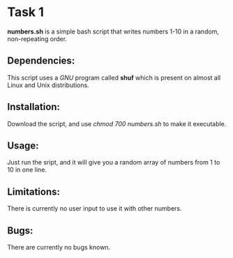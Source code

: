 # Task 1

**numbers.sh** is a simple bash script that writes numbers 1-10 in a random, non-repeating order.

## Dependencies:

This script uses a *GNU* program called **shuf** which is present on almost all Linux and Unix distributions.

## Installation:

Download the script, and use *chmod 700 numbers.sh* to make it executable.

## Usage:

Just run the sript, and it will give you a random array of numbers from 1 to 10 in one line.

## Limitations:

There is currently no user input to use it with other numbers.

## Bugs:

There are currently no bugs known.
